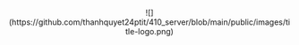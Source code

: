 <p align="center">
![](https://github.com/thanhquyet24ptit/410_server/blob/main/public/images/title-logo.png)
</p>
